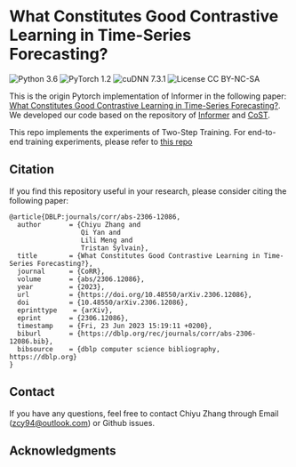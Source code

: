 # What Constitutes Good Contrastive Learning in Time-Series Forecasting?
![Python 3.6](https://img.shields.io/badge/python-3.6-green.svg?style=plastic)
![PyTorch 1.2](https://img.shields.io/badge/PyTorch%20-%23EE4C2C.svg?style=plastic)
![cuDNN 7.3.1](https://img.shields.io/badge/cudnn-7.3.1-green.svg?style=plastic)
![License CC BY-NC-SA](https://img.shields.io/badge/license-CC_BY--NC--SA--green.svg?style=plastic)

This is the origin Pytorch implementation of Informer in the following paper: 
[What Constitutes Good Contrastive Learning in Time-Series Forecasting?](https://arxiv.org/abs/2306.12086). We developed our code based on the repository of [Informer](https://github.com/zhouhaoyi/Informer2020) and [CoST](https://github.com/salesforce/CoST). 

This repo implements the experiments of Two-Step Training. For end-to-end training experiments, please refer to [this repo](https://github.com/chiyuzhang94/contrastive_learning_time-series_e2e)

## <span id="citelink">Citation</span>
If you find this repository useful in your research, please consider citing the following paper:

```
@article{DBLP:journals/corr/abs-2306-12086,
  author       = {Chiyu Zhang and
                  Qi Yan and
                  Lili Meng and
                  Tristan Sylvain},
  title        = {What Constitutes Good Contrastive Learning in Time-Series Forecasting?},
  journal      = {CoRR},
  volume       = {abs/2306.12086},
  year         = {2023},
  url          = {https://doi.org/10.48550/arXiv.2306.12086},
  doi          = {10.48550/arXiv.2306.12086},
  eprinttype    = {arXiv},
  eprint       = {2306.12086},
  timestamp    = {Fri, 23 Jun 2023 15:19:11 +0200},
  biburl       = {https://dblp.org/rec/journals/corr/abs-2306-12086.bib},
  bibsource    = {dblp computer science bibliography, https://dblp.org}
}
```

## Contact
If you have any questions, feel free to contact Chiyu Zhang through Email (zcy94@outlook.com) or Github issues. 
## Acknowledgments

